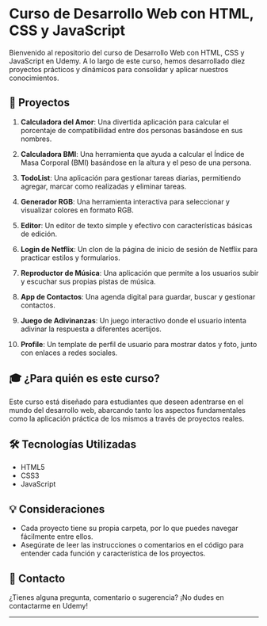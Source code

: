 # Curso de Desarrollo Web con HTML, CSS y JavaScript

Bienvenido al repositorio del curso de Desarrollo Web con HTML, CSS y JavaScript en Udemy. A lo largo de este curso, hemos desarrollado diez proyectos prácticos y dinámicos para consolidar y aplicar nuestros conocimientos.

## 🌟 Proyectos

1. **Calculadora del Amor**: Una divertida aplicación para calcular el porcentaje de compatibilidad entre dos personas basándose en sus nombres.

2. **Calculadora BMI**: Una herramienta que ayuda a calcular el Índice de Masa Corporal (BMI) basándose en la altura y el peso de una persona.

3. **TodoList**: Una aplicación para gestionar tareas diarias, permitiendo agregar, marcar como realizadas y eliminar tareas.

4. **Generador RGB**: Una herramienta interactiva para seleccionar y visualizar colores en formato RGB.

5. **Editor**: Un editor de texto simple y efectivo con características básicas de edición.

6. **Login de Netflix**: Un clon de la página de inicio de sesión de Netflix para practicar estilos y formularios.

7. **Reproductor de Música**: Una aplicación que permite a los usuarios subir y escuchar sus propias pistas de música.

8. **App de Contactos**: Una agenda digital para guardar, buscar y gestionar contactos.

9. **Juego de Adivinanzas**: Un juego interactivo donde el usuario intenta adivinar la respuesta a diferentes acertijos.

10. **Profile**: Un template de perfil de usuario para mostrar datos y foto, junto con enlaces a redes sociales.

## 🎓 ¿Para quién es este curso?

Este curso está diseñado para estudiantes que deseen adentrarse en el mundo del desarrollo web, abarcando tanto los aspectos fundamentales como la aplicación práctica de los mismos a través de proyectos reales.

## 🛠 Tecnologías Utilizadas

- HTML5
- CSS3
- JavaScript

## 💡 Consideraciones

- Cada proyecto tiene su propia carpeta, por lo que puedes navegar fácilmente entre ellos.
- Asegúrate de leer las instrucciones o comentarios en el código para entender cada función y característica de los proyectos.

## 📣 Contacto

¿Tienes alguna pregunta, comentario o sugerencia? ¡No dudes en contactarme en Udemy!

---

